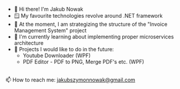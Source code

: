 
- 👋 Hi there! I'm Jakub Nowak
- 🪟 My favourite technologies revolve around .NET framework
- 🔭 At the moment, I am strategizing the structure of the "Invoice Management System" project
- 🌱 I'm currently learning about implementing proper microservices architecture
- 💬 Projects I would like to do in the future:
    - Youtube Downloader (WPF)
    - PDF Editor - PDF to PNG, Merge PDF's etc. (WPF)
<br>
  📫 How to reach me: <a href="mailto:jakubszymonnowak@gmail.com">jakubszymonnowak@gmail.com</a>
<!--
**JakubNovvak/JakubNovvak** is a ✨ _special_ ✨ repository because its `README.md` (this file) appears on your GitHub profile.

Here are some ideas to get you started:


- 🔭 I’m currently working on ...
- 🌱 I’m currently learning ...
- 👯 I’m looking to collaborate on ...
- 🤔 I’m looking for help with ...
- 💬 Ask me about ...
- 📫 How to reach me: ...
- 😄 Pronouns: ...
- ⚡ Fun fact: ...
-->
